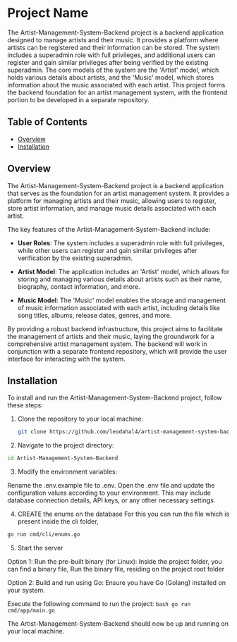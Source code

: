 # Project Name

The Artist-Management-System-Backend project is a backend application designed
to manage artists and their music. It provides a platform where artists can be
registered and their information can be stored. The system includes a
superadmin role with full privileges, and additional users can register and
gain similar privileges after being verified by the existing superadmin. The
core models of the system are the 'Artist' model, which holds various details
about artists, and the 'Music' model, which stores information about the music
associated with each artist. This project forms the backend foundation for an
artist management system, with the frontend portion to be developed in a
separate repository.

## Table of Contents

-   [Overview](#overview)
-   [Installation](#installation)

## Overview

The Artist-Management-System-Backend project is a backend application that
serves as the foundation for an artist management system. It provides a
platform for managing artists and their music, allowing users to register,
store artist information, and manage music details associated with each artist.

The key features of the Artist-Management-System-Backend include:

-   **User Roles**: The system includes a superadmin role with full privileges,
    while other users can register and gain similar privileges after verification
    by the existing superadmin.

-   **Artist Model**: The application includes an 'Artist' model, which allows
    for storing and managing various details about artists such as their name,
    biography, contact information, and more.

-   **Music Model**: The 'Music' model enables the storage and management of
    music information associated with each artist, including details like song
    titles, albums, release dates, genres, and more.

By providing a robust backend infrastructure, this project aims to facilitate
the management of artists and their music, laying the groundwork for a
comprehensive artist management system. The backend will work in conjunction
with a separate frontend repository, which will provide the user interface for
interacting with the system.

## Installation

To install and run the Artist-Management-System-Backend project, follow these steps:

1. Clone the repository to your local machine:

    ```bash
    git clone https://github.com/leodahal4/artist-management-system-backend.git
    ```

2. Navigate to the project directory:

```bash
cd Artist-Management-System-Backend
```

3. Modify the environment variables:

Rename the .env.example file to .env.
Open the .env file and update the configuration values according to your
environment. This may include database connection details, API keys, or any
other necessary settings.

4. CREATE the enums on the database
   For this you can run the file which is present inside the cli folder,

```bash
go run cmd/cli/enums.go
```

5. Start the server

Option 1: Run the pre-built binary (for Linux):
Inside the project folder, you can find a binary file,
Run the binary file, residing on the project root folder

Option 2: Build and run using Go:
Ensure you have Go (Golang) installed on your system.

Execute the following command to run the project:
`bash go run cmd/app/main.go `

The Artist-Management-System-Backend should now be up and running on your local machine.
